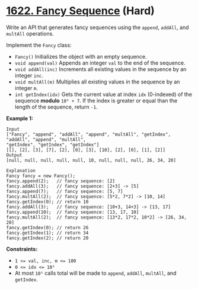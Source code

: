 # [1622. Fancy Sequence][link] (Hard)

[link]: https://leetcode.com/problems/fancy-sequence/

Write an API that generates fancy sequences using the `append`, `addAll`, and `multAll` operations.

Implement the `Fancy` class:

- `Fancy()` Initializes the object with an empty sequence.
- `void append(val)` Appends an integer `val` to the end of the sequence.
- `void addAll(inc)` Increments all existing values in the sequence by an integer `inc`.
- `void multAll(m)` Multiplies all existing values in the sequence by an integer `m`.
- `int getIndex(idx)` Gets the current value at index `idx` (0-indexed) of the sequence **modulo**
`10⁹ + 7`. If the index is greater or equal than the length of the sequence, return `-1`.

**Example 1:**

```
Input
["Fancy", "append", "addAll", "append", "multAll", "getIndex", "addAll", "append", "multAll",
"getIndex", "getIndex", "getIndex"]
[[], [2], [3], [7], [2], [0], [3], [10], [2], [0], [1], [2]]
Output
[null, null, null, null, null, 10, null, null, null, 26, 34, 20]

Explanation
Fancy fancy = new Fancy();
fancy.append(2);   // fancy sequence: [2]
fancy.addAll(3);   // fancy sequence: [2+3] -> [5]
fancy.append(7);   // fancy sequence: [5, 7]
fancy.multAll(2);  // fancy sequence: [5*2, 7*2] -> [10, 14]
fancy.getIndex(0); // return 10
fancy.addAll(3);   // fancy sequence: [10+3, 14+3] -> [13, 17]
fancy.append(10);  // fancy sequence: [13, 17, 10]
fancy.multAll(2);  // fancy sequence: [13*2, 17*2, 10*2] -> [26, 34, 20]
fancy.getIndex(0); // return 26
fancy.getIndex(1); // return 34
fancy.getIndex(2); // return 20
```

**Constraints:**

- `1 <= val, inc, m <= 100`
- `0 <= idx <= 10⁵`
- At most `10⁵` calls total will be made to `append`, `addAll`, `multAll`, and `getIndex`.
